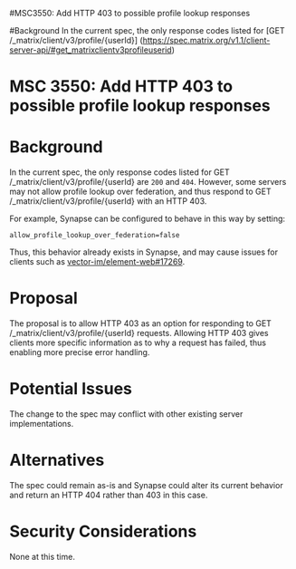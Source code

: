 #MSC3550: Add HTTP 403 to possible profile lookup responses

#Background
In the current spec, the only response codes listed for  [GET /_matrix/client/v3/profile/{userId}]
(https://spec.matrix.org/v1.1/client-server-api/#get_matrixclientv3profileuserid)

# MSC 3550: Add HTTP 403 to possible profile lookup responses

# Background
In the current spec, the only response codes listed for  GET /_matrix/client/v3/profile/{userId}
are `200` and `404`. However, some servers may not allow profile lookup over federation, and thus
respond to GET /_matrix/client/v3/profile/{userId} with an HTTP 403.

For example, Synapse can be configured to behave in this way by setting:

```
allow_profile_lookup_over_federation=false
```

Thus, this behavior already exists in Synapse, and may cause issues for
clients such as [vector-im/element-web#17269](https://github.com/vector-im/element-web/issues/17269).

# Proposal
The proposal is to allow HTTP 403 as an option for responding to  GET /_matrix/client/v3/profile/{userId}
requests. Allowing HTTP 403 gives clients more specific information as to why a request has 
failed, thus enabling more precise error handling.

# Potential Issues
The change to the spec may conflict with other existing server implementations.

# Alternatives
The spec could remain as-is and Synapse could alter its current behavior and return an HTTP 
404 rather than 403 in this case. 

# Security Considerations
None at this time. 
